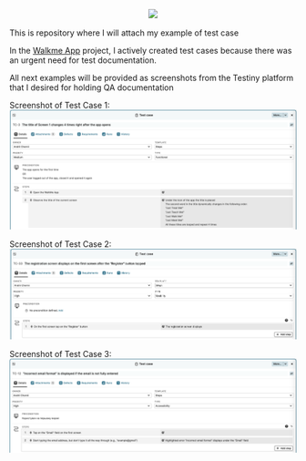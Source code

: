<p align="center">
  <img src="https://img.shields.io/badge/Test%20Case-0C3B72?style=for-the-badge&logo=Testomatio"/>
</p>

<p>This is repository where I will attach my example of test case</p>

In the <a href="https://walkme.dog">Walkme App</a> project, I actively created test cases because there was an urgent need for test documentation.

All next examples will be provided as screenshots from the Testiny platform that I desired for holding QA documentation

Screenshot of Test Case 1:
![Screenshot 1](https://github.com/AndriiChornii/test-case/blob/main/assets/TestCase1.png)

Screenshot of Test Case 2:
![Screenshot 1](https://github.com/AndriiChornii/test-case/blob/main/assets/TestCase2.png)

Screenshot of Test Case 3:
![Screenshot 1](https://github.com/AndriiChornii/test-case/blob/main/assets/TestCase3.png)
